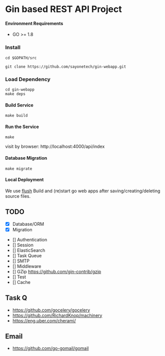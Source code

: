 # Gin based REST API Project


#### Environment Requirements

- GO >= 1.8

### Install

```
cd $GOPATH/src

git clone https://github.com/sayonetech/gin-webapp.git

```
### Load Dependency

```
cd gin-webapp
make deps
```

#### Build Service
```
make build
```

#### Run the Service
```
make
```

visit by browser: http://localhost:4000/api/index

#### Database Migration
```
make migrate
```

#### Local Deployment

We use [flush](https://github.com/pilu/fresh) Build and (re)start go web apps after saving/creating/deleting source files.

## TODO

- [x] Database/ORM
- [x] Migration
- [] Authentication
- [] Session
- [] ElasticSearch
- [] Task Queue
- [] SMTP
- [] Middleware
- [] GZip https://github.com/gin-contrib/gzip
- [] Test
- [] Cache


## Task Q
  * https://github.com/gocelery/gocelery
  * https://github.com/RichardKnop/machinery
  * https://eng.uber.com/cherami/

## Email
 * https://github.com/go-gomail/gomail
